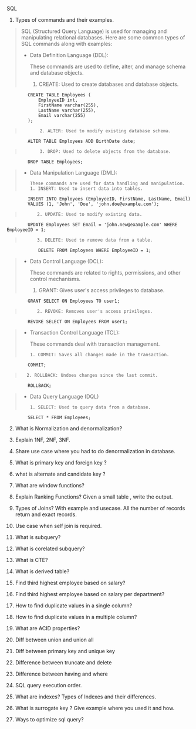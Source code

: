 SQL 
1.	Types of commands and their examples.
> SQL (Structured Query Language) is used for managing and manipulating relational databases. Here are some common types of SQL commands along with examples:
> - Data Definition Language (DDL):
>
>    These commands are used to define, alter, and manage schema and database objects.
>    1. CREATE: Used to create databases and database objects.
``` 
        CREATE TABLE Employees (
            EmployeeID int,
            FirstName varchar(255),
            LastName varchar(255),
            Email varchar(255)
        );
```
>
>            2. ALTER: Used to modify existing database schema.
>
```
        ALTER TABLE Employees ADD BirthDate date;
```
>
>            3. DROP: Used to delete objects from the database.
>
```
        DROP TABLE Employees;
```
> - Data Manipulation Language (DML): 
>
>       These commands are used for data handling and manipulation.
>       1. INSERT: Used to insert data into tables.
>
```
        INSERT INTO Employees (EmployeeID, FirstName, LastName, Email)
        VALUES (1, 'John', 'Doe', 'john.doe@example.com');
```
>           2. UPDATE: Used to modify existing data.
>
```
        UPDATE Employees SET Email = 'john.new@example.com' WHERE EmployeeID = 1;

```
>           3. DELETE: Used to remove data from a table.
>
```
            DELETE FROM Employees WHERE EmployeeID = 1;
```
>  - Data Control Language (DCL):
>
>       These commands are related to rights, permissions, and other control mechanisms.
>
>       1. GRANT: Gives user's access privileges to database.
>
```
        GRANT SELECT ON Employees TO user1;
```
>           2. REVOKE: Removes user's access privileges.
>
```
        REVOKE SELECT ON Employees FROM user1;
```
> - Transaction Control Language (TCL):
>
>   These commands deal with transaction management.
>
>       1. COMMIT: Saves all changes made in the transaction.
>
```
        COMMIT;
```
>       2. ROLLBACK: Undoes changes since the last commit.
>
```
        ROLLBACK;
```
> - Data Query Language (DQL)
>
>       1. SELECT: Used to query data from a database.
>      
```
        SELECT * FROM Employees;

```

2.	What is Normalization and denormalization?  
3.	Explain 1NF, 2NF, 3NF.
4.	Share use case where you had to do denormalization in database.
5.	What is primary key
 and foreign key
?
6.	what is alternate and candidate key
?
7.	What are window functions?
8.	Explain Ranking Functions? Given a small table , write the output.
9.	Types of Joins? With example and usecase. All the number of records return and exact records.
10.	Use case when self join is required.
11.	What is subquery?
12.	What is corelated subquery?
13.	What is CTE? 
14.	What is derived table?
15.	Find third highest employee based on salary?
16.	Find third highest employee based on salary  per department?
17.	How to find duplicate values in a single column?
18.	How to find duplicate values in a multiple column?
19.	What are ACID properties?
20.	Diff between union and union all
21.	Diff between primary key
 and unique key

22.	Difference between truncate and delete
23.	Difference between having and where
24.	SQL query execution order.
25.	What are indexes? Types of Indexes and their differences.
26.	What is surrogate key
? Give example where you used it and how.
27.	Ways to optimize sql query?